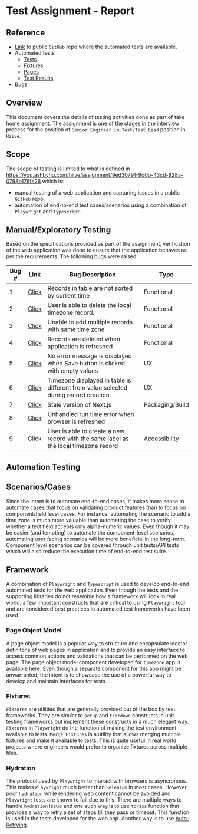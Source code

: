 # Test Assignment - Report

## Reference

- [Link](https://github.com/reachcsekar/hiive-tech-interview/tree/main/timezone-app/e2e) to public `GitHub` repo where the automated tests are available.
- Automated tests
  - [Tests](https://github.com/reachcsekar/hiive-tech-interview/blob/main/timezone-app/e2e/tests/homePage.spec.ts)
  - [Fixtures](https://github.com/reachcsekar/hiive-tech-interview/tree/main/timezone-app/e2e/fixtures)
  - [Pages](https://github.com/reachcsekar/hiive-tech-interview/tree/main/timezone-app/e2e/pages)
  - [Test Results](https://github.com/reachcsekar/hiive-tech-interview/blob/main/timezone-app/playwright-test-results.png)
- [Bugs](https://github.com/reachcsekar/hiive-tech-interview/issues)

## Overview

This document covers the details of testing activities done as part of take home assignment. The assignment is one of the stages in the interview process for the position of `Senior Engineer in Test/Test Lead` position in `Hiive`.

## Scope
The scope of testing is limited to what is defined in https://you.ashbyhq.com/hiive/assignment/9ed30791-9d0b-43cd-928a-0798b176fe26 which is:
- manual testing of a web application and capturing issues in a public `GitHub` repo.
- automation of end-to-end test cases/scenarios using a combination of `Playwright` and `Typescript`.

## Manual/Exploratory Testing
Based on the specifications provided as part of the assignment, verification of the web application was done to ensure that the application behaves as per the requirements. The following bugs were raised:

| Bug # | Link | Bug Description | Type |
| -- | -- | -- | -- |
| 1 | [Click](https://github.com/reachcsekar/hiive-tech-interview/issues/1) | Records in table are not sorted by current time | Functional |
| 2 | [Click](https://github.com/reachcsekar/hiive-tech-interview/issues/2) | User is able to delete the local timezone record. | Functional |
| 3 | [Click](https://github.com/reachcsekar/hiive-tech-interview/issues/3) | Unable to add multiple records with same time zone | Functional |
| 4 | [Click](https://github.com/reachcsekar/hiive-tech-interview/issues/4) | Records are deleted when application is refreshed | Functional |
| 5 | [Click](https://github.com/reachcsekar/hiive-tech-interview/issues/5) | No error message is displayed when Save button is clicked with empty values | UX |
| 6 | [Click](https://github.com/reachcsekar/hiive-tech-interview/issues/6) | Timezone displayed in table is different from value selected during record creation | UX |
| 7 | [Click](https://github.com/reachcsekar/hiive-tech-interview/issues/7) | Stale version of Next.js | Packaging/Build |
| 8 | [Click](https://github.com/reachcsekar/hiive-tech-interview/issues/8) | Unhandled run time error when browser is refreshed | |
| 9 | [Click](https://github.com/reachcsekar/hiive-tech-interview/issues/9) | User is able to create a new record with the same label as the local timezone record | Accessibility |

## Automation Testing

## Scenarios/Cases
Since the intent is to automate end-to-end cases, it makes more sense to automate cases that focus on validating product features than to focus on component/field level cases. For instance, automating the scenario to add a time zone is much more valuable than automating the case to verify whether a text field accepts only alpha-numeric values. Even though it may be easier (and tempting) to automate the component-level scenarios, automating user facing scenarios will be more beneficial in the long-term. Component level scenarios can be covered through unit tests/API tests which will also reduce the execution time of end-to-end test suite.

## Framework
A combination of `Playwright` and `Typescript` is used to develop end-to-end automated tests for the web application. Even though the tests and the supporting libraries do not resemble how a framework will look in real world, a few important constructs that are critical to using `Playwright` tool and are considered best practices in automated test frameworks have been used.

### Page Object Model
A page object model is a popular way to structure and encapsulate locator definitons of web pages in application and to provide an easy interface to access common actions and validations that can be performed on the web page. The page object model component developed for `timezone` app is available [here](https://github.com/reachcsekar/hiive-tech-interview/tree/main/timezone-app/e2e/pages). Even though a separate component for this app might be unwarranted, the intent is to showcase the use of a powerful way to develop and maintain interfaces for tests.

### Fixtures
`Fixtures` are utilities that are generally provided out of the box by test frameworks. They are similar to `setup` and `teardown` constructs in unit testing frameworks but implement these constructs in a much elegant way. `Fixtures` in `Playwright` do the function of making the test environment available to tests. `Merge Fixtures` is a utility that allows merging multiple fixtures and make it available to tests. This is quite useful in real world projects where engineers would prefer to organize fixtures across multiple files.

### Hydration
The protocol used by `Playwright` to interact with browsers is asyncronous. This makes `Playwright` much better than `Selenium` in most cases. However, poor `hydration` while rendering web content cannot be avoided and `Playwright` tests are known to fail due to this. There are multiple ways to handle `hydration` issue and one such way is to use `toPass` function that provides a way to retry a set of steps till they pass or timeout. This function is used in the tests developed for the web app. Another way is to use [Auto-Retrying](https://playwright.dev/docs/test-assertions#auto-retrying-assertions).



